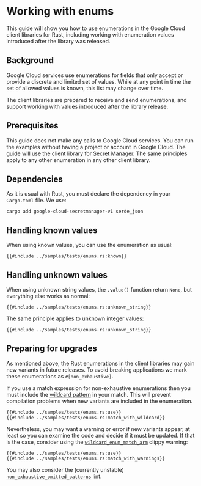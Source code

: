 <!-- 
Copyright 2025 Google LLC

Licensed under the Apache License, Version 2.0 (the "License");
you may not use this file except in compliance with the License.
You may obtain a copy of the License at

    https://www.apache.org/licenses/LICENSE-2.0

Unless required by applicable law or agreed to in writing, software
distributed under the License is distributed on an "AS IS" BASIS,
WITHOUT WARRANTIES OR CONDITIONS OF ANY KIND, either express or implied.
See the License for the specific language governing permissions and
limitations under the License.
-->

# Working with enums

This guide will show you how to use enumerations in the Google Cloud client
libraries for Rust, including working with enumeration values introduced after
the library was released.

## Background

Google Cloud services use enumerations for fields that only accept or provide a
discrete and limited set of values. While at any point in time the set of
allowed values is known, this list may change over time.

The client libraries are prepared to receive and send enumerations, and support
working with values introduced after the library release.

## Prerequisites

This guide does not make any calls to Google Cloud services. You can run the
examples without having a project or account in Google Cloud. The guide will use
the client library for [Secret Manager]. The same principles apply to any other
enumeration in any other client library.

## Dependencies

As it is usual with Rust, you must declare the dependency in your `Cargo.toml`
file. We use:

```shell
cargo add google-cloud-secretmanager-v1 serde_json
```

## Handling known values

When using known values, you can use the enumeration as usual:

```rust,ignore
{{#include ../samples/tests/enums.rs:known}}
```

## Handling unknown values

When using unknown string values, the `.value()` function return `None`, but
everything else works as normal:

```rust,ignore
{{#include ../samples/tests/enums.rs:unknown_string}}
```

The same principle applies to unknown integer values:

```rust,ignore
{{#include ../samples/tests/enums.rs:unknown_string}}
```

## Preparing for upgrades

As mentioned above, the Rust enumerations in the client libraries may gain new
variants in future releases. To avoid breaking applications we mark these
enumerations as `#[non_exhaustive]`.

If you use a match expression for non-exhaustive enumerations then you must
include the [wildcard pattern] in your match. This will prevent compilation
problems when new variants are included in the enumeration.

```rust,ignore
{{#include ../samples/tests/enums.rs:use}}
{{#include ../samples/tests/enums.rs:match_with_wildcard}}
```

Nevertheless, you may want a warning or error if new variants appear, at least
so you can examine the code and decide if it must be updated. If that is the
case, consider using the [`wildcard_enum_match_arm`] clippy warning:

```rust,ignore
{{#include ../samples/tests/enums.rs:use}}
{{#include ../samples/tests/enums.rs:match_with_warnings}}
```

You may also consider the (currently unstable)
[`non_exhaustive_omitted_patterns`] lint.

[secret manager]: https://cloud.google.com/secret-manager
[wildcard pattern]: https://doc.rust-lang.org/reference/patterns.html#wildcard-pattern
[`non_exhaustive_omitted_patterns`]: https://github.com/rust-lang/rust/issues/89554
[`wildcard_enum_match_arm`]: https://rust-lang.github.io/rust-clippy/master/#wildcard_enum_match_arm
